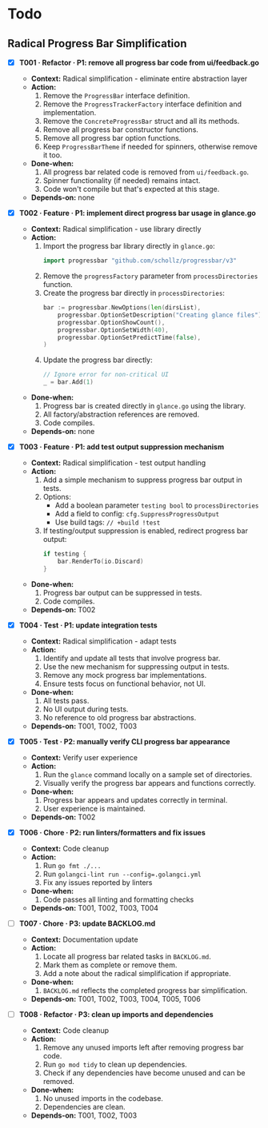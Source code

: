 # Todo

## Radical Progress Bar Simplification

- [x] **T001 · Refactor · P1: remove all progress bar code from ui/feedback.go**
    - **Context:** Radical simplification - eliminate entire abstraction layer
    - **Action:**
        1. Remove the `ProgressBar` interface definition.
        2. Remove the `ProgressTrackerFactory` interface definition and implementation.
        3. Remove the `ConcreteProgressBar` struct and all its methods.
        4. Remove all progress bar constructor functions.
        5. Remove all progress bar option functions.
        6. Keep `ProgressBarTheme` if needed for spinners, otherwise remove it too.
    - **Done‑when:**
        1. All progress bar related code is removed from `ui/feedback.go`.
        2. Spinner functionality (if needed) remains intact.
        3. Code won't compile but that's expected at this stage.
    - **Depends‑on:** none

- [x] **T002 · Feature · P1: implement direct progress bar usage in glance.go**
    - **Context:** Radical simplification - use library directly
    - **Action:**
        1. Import the progress bar library directly in `glance.go`:
           ```go
           import progressbar "github.com/schollz/progressbar/v3"
           ```
        2. Remove the `progressFactory` parameter from `processDirectories` function.
        3. Create the progress bar directly in `processDirectories`:
           ```go
           bar := progressbar.NewOptions(len(dirsList),
               progressbar.OptionSetDescription("Creating glance files"),
               progressbar.OptionShowCount(),
               progressbar.OptionSetWidth(40),
               progressbar.OptionSetPredictTime(false),
           )
           ```
        4. Update the progress bar directly:
           ```go
           // Ignore error for non-critical UI
           _ = bar.Add(1)
           ```
    - **Done‑when:**
        1. Progress bar is created directly in `glance.go` using the library.
        2. All factory/abstraction references are removed.
        3. Code compiles.
    - **Depends‑on:** none

- [x] **T003 · Feature · P1: add test output suppression mechanism**
    - **Context:** Radical simplification - test output handling
    - **Action:**
        1. Add a simple mechanism to suppress progress bar output in tests.
        2. Options:
           - Add a boolean parameter `testing bool` to `processDirectories`
           - Add a field to config: `cfg.SuppressProgressOutput`
           - Use build tags: `// +build !test`
        3. If testing/output suppression is enabled, redirect progress bar output:
           ```go
           if testing {
               bar.RenderTo(io.Discard)
           }
           ```
    - **Done‑when:**
        1. Progress bar output can be suppressed in tests.
        2. Code compiles.
    - **Depends‑on:** T002

- [x] **T004 · Test · P1: update integration tests**
    - **Context:** Radical simplification - adapt tests
    - **Action:**
        1. Identify and update all tests that involve progress bar.
        2. Use the new mechanism for suppressing output in tests.
        3. Remove any mock progress bar implementations.
        4. Ensure tests focus on functional behavior, not UI.
    - **Done‑when:**
        1. All tests pass.
        2. No UI output during tests.
        3. No reference to old progress bar abstractions.
    - **Depends‑on:** T001, T002, T003

- [x] **T005 · Test · P2: manually verify CLI progress bar appearance**
    - **Context:** Verify user experience
    - **Action:**
        1. Run the `glance` command locally on a sample set of directories.
        2. Visually verify the progress bar appears and functions correctly.
    - **Done‑when:**
        1. Progress bar appears and updates correctly in terminal.
        2. User experience is maintained.
    - **Depends‑on:** T002

- [x] **T006 · Chore · P2: run linters/formatters and fix issues**
    - **Context:** Code cleanup
    - **Action:**
        1. Run `go fmt ./...`
        2. Run `golangci-lint run --config=.golangci.yml`
        3. Fix any issues reported by linters
    - **Done‑when:**
        1. Code passes all linting and formatting checks
    - **Depends‑on:** T001, T002, T003, T004

- [ ] **T007 · Chore · P3: update BACKLOG.md**
    - **Context:** Documentation update
    - **Action:**
        1. Locate all progress bar related tasks in `BACKLOG.md`.
        2. Mark them as complete or remove them.
        3. Add a note about the radical simplification if appropriate.
    - **Done‑when:**
        1. `BACKLOG.md` reflects the completed progress bar simplification.
    - **Depends‑on:** T001, T002, T003, T004, T005, T006

- [ ] **T008 · Refactor · P3: clean up imports and dependencies**
    - **Context:** Code cleanup
    - **Action:**
        1. Remove any unused imports left after removing progress bar code.
        2. Run `go mod tidy` to clean up dependencies.
        3. Check if any dependencies have become unused and can be removed.
    - **Done‑when:**
        1. No unused imports in the codebase.
        2. Dependencies are clean.
    - **Depends‑on:** T001, T002, T003
